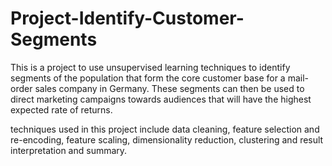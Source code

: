 # Project-Identify-Customer-Segments

This is a project to use unsupervised learning techniques to identify segments of the population that form the core customer base for a mail-order sales company in Germany. These segments can then be used to direct marketing campaigns towards audiences that will have the highest expected rate of returns. 

techniques used in this project include data cleaning, feature selection and re-encoding, feature scaling, dimensionality reduction, clustering and result interpretation and summary.
